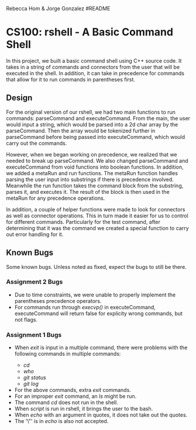 Rebecca Hom & Jorge Gonzalez
#README
<h1>CS100: rshell - A Basic Command Shell</h1>
<p>
In this project, we built a basic command shell using C++ source code. 
It takes in a string of commands and connectors from the user that will be executed in the shell.
In addition, it can take in precedence for commands that allow for it to run commands in parentheses first. </p> 

<h2>Design</h2>
<p>
For the original version of our rshell, we had two main functions to run commands: parseCommand and executeCommand.
From the main, the user would input a string, which would be parsed into a 2d char array by the parseCommand.
Then the array would be tokenized further in parseCommand before being passed into executeCommand, which would carry out the commands.
</p>
<p>
However, when we began working on precedence, we realized that we needed to break up parseCommand.
We also changed parseCommand and executeCommand from void functions into boolean functions.
In addition, we added a metaRun and run functions.
The metaRun function handles parsing the user input into substrings if there is precedence involved.
Meanwhile the run function takes the command block from the substring, parses it, and executes it.
The result of the block is then used in the metaRun for any precedence operations.
</p>
<p>
In addition, a couple of helper functions were made to look for connectors as well as connector operations.
This in turn made it easier for us to control for different commands.
Particularly for the test command, after determining that it was the command we created a special function to carry out error handling for it.
</p>

<h2>Known Bugs</h2>
<p>
Some known bugs. Unless noted as fixed, expect the bugs to still be there.
</p>
<h3>Assignment 2 Bugs</h3>
<ul>
    <li>Due to time constraints, we were unable to properly implement the parentheses precedence operators.</li>
    <li>For commands run through <em> execvp()</em> in executeCommand, executeCommand will return false for explicity wrong commands, but not flags.</li>
</ul>
<h3>Assignment 1 Bugs</h3>
<ul>
    <li>When <em>exit</em> is input in a multiple command, there were problems with the following commands in multiple commands:</li>
    <ul>
        <li><em>cd</em></li>
        <li><em>who</em></li>
        <li><em>git status</em></li>
        <li><em>git log</em></li>
    </ul>
    <li>For the above commands, extra <em>exit</em> commands.</li>
    <li>For an improper <em>exit</em> command, an <em>ls</em> might be run.</li>
    <li>The command <em>cd</em> does not run in the shell.</li>
    <li>When <em>script</em> is run in rshell, it brings the user to the bash.</li>
    <li>When <em>echo</em> with an argument in quotes, it does not take out the quotes.</li>
    <li>The '\"' is in <em>echo</em> is also not accepted.</li>
</ul>
